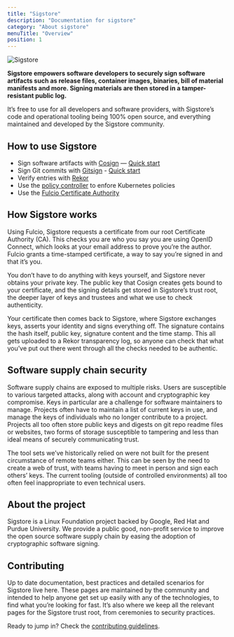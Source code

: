 ```yaml
---
title: "Sigstore"
description: "Documentation for sigstore"
category: "About sigstore"
menuTitle: "Overview"
position: 1
---
```


![Sigstore](/sigstore-logo_horizontal-color.svg)

**Sigstore empowers software developers to securely sign software artifacts such as release files, container images, binaries, bill of material manifests and more. Signing materials are then stored in a tamper-resistant public log.**

It’s free to use for all developers and software providers, with Sigstore’s code and operational tooling being 100% open source, and everything maintained and developed by the Sigstore community.

## How to use Sigstore

* Sign software artifacts with [Cosign](/cosign/overview/) — [Quick start](/cosign/overview/#Quick-Start)
* Sign Git commits with [Gitsign](/gitsign/overview/) - [Quick start](/gitsign/overview/#quick-start)
* Verify entries with [Rekor](/rekor/CLI/#verify-proof-of-entry)
* Use the [policy controller](/policy-controller/overview/) to enfore Kubernetes policies
* Use the [Fulcio Certificate Authority](/fulcio/overview/)

## How Sigstore works

Using Fulcio, Sigstore requests a certificate from our root Certificate Authority (CA). This checks you are who you say you are using OpenID Connect, which looks at your email address to prove you’re the author. Fulcio grants a time-stamped certificate, a way to say you’re signed in and that it’s you.

You don’t have to do anything with keys yourself, and Sigstore never obtains your private key. The public key that Cosign creates gets bound to your certificate, and the signing details get stored in Sigstore’s trust root, the deeper layer of keys and trustees and what we use to check authenticity.

Your certificate then comes back to Sigstore, where Sigstore exchanges keys, asserts your identity and signs everything off. The signature contains the hash itself, public key, signature content and the time stamp. This all gets uploaded to a Rekor transparency log, so anyone can check that what you’ve put out there went through all the checks needed to be authentic.

## Software supply chain security

Software supply chains are exposed to multiple risks. Users are susceptible to various targeted attacks, along with account and cryptographic key compromise. Keys in particular are a challenge for software maintainers to manage. Projects often have to maintain a list of current keys in use, and manage the keys of individuals who no longer contribute to a project. Projects all too often store public keys and digests on git repo readme files or websites, two forms of storage susceptible to tampering and less than ideal means of securely communicating trust.

The tool sets we’ve historically relied on were not built for the present circumstance of remote teams either. This can be seen by the need to create a web of trust, with teams having to meet in person and sign each others’ keys. The current tooling (outside of controlled environments) all too often feel inappropriate to even technical users.

## About the project

Sigstore is a Linux Foundation project backed by Google, Red Hat and Purdue University. We provide a public good, non-profit service to improve the open source software supply chain by easing the adoption of cryptographic software signing.

## Contributing

Up to date documentation, best practices and detailed scenarios for Sigstore live here. These pages are maintained by the community and intended to help anyone get set up easily with any of the technologies, to find what you’re looking for fast. It’s also where we keep all the relevant pages for the Sigstore trust root, from ceremonies to security practices.

Ready to jump in? Check the [contributing guidelines](/contributing/).
